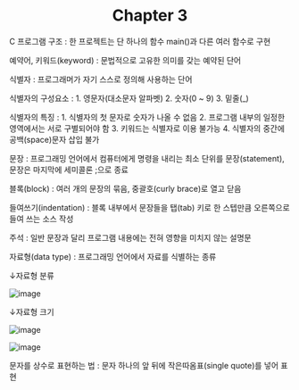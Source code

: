 <h1 align="center">Chapter 3</h1>

C 프로그램 구조 : 한 프로젝트는 단 하나의 함수 main()과 다른 여러 함수로 구현

예약어, 키워드(keyword) : 문법적으로 고유한 의미를 갖는 예약된 단어

식별자 : 프로그래머가 자기 스스로 정의해 사용하는 단어

식별자의 구성요소 :  1. 영문자(대소문자 알파벳) 2. 숫자(0 ~ 9) 3. 밑줄(_)

식별자의 특징 : 1. 식별자의 첫 문자로 숫자가 나올 수 없음 2. 프로그램 내부의 일정한 영역에서는 서로 구별되어야 함 3. 키워드는 식별자로 이용 불가능  4. 식별자의 중간에 공백(space)문자 삽입 불가

문장 : 프로그래밍 언어에서 컴퓨터에게 명령을 내리는 최소 단위를 문장(statement), 문장은 마지막에 세미콜론 ;으로 종료

블록(block) : 여러 개의 문장의 묶음, 중괄호(curly brace)로 열고 닫음

들여쓰기(indentation) : 블록 내부에서 문장들을 탭(tab) 키로 한 스텝만큼 오른쪽으로 들여 쓰는 소스 작성 

주석 : 일반 문장과 달리 프로그램 내용에는 전혀 영향을 미치지 않는 설명문

자료형(data type) : 프로그래밍 언어에서 자료를 식별하는 종류

↓자료형 분류

![image](https://user-images.githubusercontent.com/119505410/207084367-45756c83-6504-4520-b878-ea6d474b20d6.png)

↓자료형 크기

![image](https://user-images.githubusercontent.com/119505410/207084705-9b965c6e-174f-4d90-b4c0-4aebee4c17d6.png)

![image](https://user-images.githubusercontent.com/119505410/207084834-26faa578-8024-4b00-a486-e30e8edfebb3.png)


문자를 상수로 표현하는 법 : 문자 하나의 앞 뒤에 작은따옴표(single quote)를 넣어 표현



